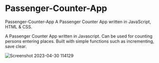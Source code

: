 # Passenger-Counter-App
Passenger-Counter-App A Passenger Counter App written in  JavaScript, HTML  &amp; CSS.

A Passenger Counter App written in Javascript. Can be used for counting persons entering places. Built with simple functions such as incrementing, save clear.      
 
![Screenshot 2023-04-30 114129](https://user-images.githubusercontent.com/98957798/235338679-10e5bf31-75ce-4431-9e3d-449be4e876a1.png)
